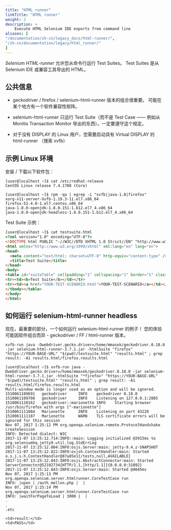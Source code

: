 ```yaml
---
title: "HTML runner"
linkTitle: "HTML runner"
weight: 2
description: >
    Execute HTML Selenium IDE exports from command line
aliases: [
"/documentation/zh-cn/legacy_docs/html-runner/",
"/zh-cn/documentation/legacy/html_runner/"
]
---
```


_Selenium HTML-runner_ 允许您从命令行运行 Test Suites。
Test Suites 是从 Selenium IDE 或兼容工具导出的 HTML。

## 公共信息

* geckodriver / firefox / selenium-html-runner 版本的组合很重要。
可能在某个地方有一个软件兼容性矩阵。
* selenium-html-runner 只运行 Test Suite（而不是 Test Case —— 例如从 Monitis Transaction Monitor 导出的东西）。一定要遵守这个规定。

* 对于没有 DISPLAY 的 Linux 用户，您需要启动具有 Virtual DISPLAY 的 html-runner （搜索 xvfb）

## 示例 Linux 环境

安装 / 下载以下软件包：

```shell
[user@localhost ~]$ cat /etc/redhat-release
CentOS Linux release 7.4.1708 (Core)

[user@localhost ~]$ rpm -qa | egrep -i "xvfb|java-1.8|firefox"
xorg-x11-server-Xvfb-1.19.3-11.el7.x86_64
firefox-52.4.0-1.el7.centos.x86_64
java-1.8.0-openjdk-1.8.0.151-1.b12.el7_4.x86_64
java-1.8.0-openjdk-headless-1.8.0.151-1.b12.el7_4.x86_64
```

Test Suite 示例：

```html
[user@localhost ~]$ cat testsuite.html
<?xml version="1.0" encoding="UTF-8"?>
<!DOCTYPE html PUBLIC "-//W3C//DTD XHTML 1.0 Strict//EN" "http://www.w3.org/TR/xhtml1/DTD/xhtml1-strict.dtd">
<html xmlns="http://www.w3.org/1999/xhtml" xml:lang="en" lang="en">
<head>
  <meta content="text/html; charset=UTF-8" http-equiv="content-type" />
  <title>Test Suite</title>
</head>
<body>
<table id="suiteTable" cellpadding="1" cellspacing="1" border="1" class="selenium"><tbody>
<tr><td><b>Test Suite</b></td></tr>
<tr><td><a href="YOUR-TEST-SCENARIO.html">YOUR-TEST-SCENARIO</a></td></tr>
</tbody></table>
</body>
</html>
```

## 如何运行 selenium-html-runner headless

现在，最重要的部分，一个如何运行 selenium-html-runner 的例子！
您的体验可能因软件组合而异 - geckodriver / FF / html-runner 版本。

```shell
xvfb-run java -Dwebdriver.gecko.driver=/home/mmasek/geckodriver.0.18.0 -jar selenium-html-runner-3.7.1.jar -htmlSuite "firefox" "https://YOUR-BASE-URL" "$(pwd)/testsuite.html" "results.html" ; grep result: -A1 results.html/firefox.results.html
```

```shell
[user@localhost ~]$ xvfb-run java -Dwebdriver.gecko.driver=/home/mmasek/geckodriver.0.18.0 -jar selenium-html-runner-3.7.1.jar -htmlSuite "*firefox" "https://YOUR-BASE-URL" "$(pwd)/testsuite.html" "results.html" ; grep result: -A1 results.html/firefox.results.html
Multi-window mode is longer used as an option and will be ignored.
1510061109691   geckodriver     INFO    geckodriver 0.18.0
1510061109708   geckodriver     INFO    Listening on 127.0.0.1:2885
1510061110162   geckodriver::marionette INFO    Starting browser /usr/bin/firefox with args ["-marionette"]
1510061111084   Marionette      INFO    Listening on port 43229
1510061111187   Marionette      WARN    TLS certificate errors will be ignored for this session
Nov 07, 2017 1:25:12 PM org.openqa.selenium.remote.ProtocolHandshake createSession
INFO: Detected dialect: W3C
2017-11-07 13:25:12.714:INFO::main: Logging initialized @3915ms to org.seleniumhq.jetty9.util.log.StdErrLog
2017-11-07 13:25:12.804:INFO:osjs.Server:main: jetty-9.4.z-SNAPSHOT
2017-11-07 13:25:12.822:INFO:osjsh.ContextHandler:main: Started o.s.j.s.h.ContextHandler@87a85e1{/tests,null,AVAILABLE}
2017-11-07 13:25:12.843:INFO:osjs.AbstractConnector:main: Started ServerConnector@52102734{HTTP/1.1,[http/1.1]}{0.0.0.0:31892}
2017-11-07 13:25:12.843:INFO:osjs.Server:main: Started @4045ms
Nov 07, 2017 1:25:13 PM org.openqa.selenium.server.htmlrunner.CoreTestCase run
INFO: |open | /auth_mellon.php |  |
Nov 07, 2017 1:25:14 PM org.openqa.selenium.server.htmlrunner.CoreTestCase run
INFO: |waitForPageToLoad | 3000 |  |
.
.
.etc

<td>result:</td>
<td>PASS</td>


```
